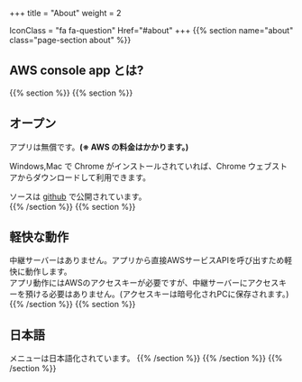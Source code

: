 +++
title = "About"
weight = 2

IconClass = "fa fa-question"
Href="#about"
+++
{{% section name="about" class="page-section about" %}}
## AWS console app とは?

{{% section %}}
{{% section %}}
## オープン
アプリは無償です。__(※ AWS の料金はかかります。)__

Windows,Mac で Chrome がインストールされていれば、Chrome ウェブストアからダウンロードして利用できます。

ソースは [github](https://github.com/michihiro/aws-console-app) で公開されています。<br>
{{% /section %}}
{{% section %}}
## 軽快な動作
中継サーバーはありません。アプリから直接AWSサービスAPIを呼び出すため軽快に動作します。<br>
アプリ動作にはAWSのアクセスキーが必要ですが、中継サーバーにアクセスキーを預ける必要はありません。(アクセスキーは暗号化されPCに保存されます。)
{{% /section %}}
{{% section %}}
## 日本語
メニューは日本語化されています。
{{% /section %}}
{{% /section %}}
{{% /section %}}
